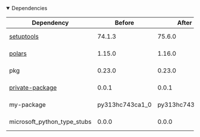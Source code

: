 <details open>
<summary>Dependencies</summary>

|Dependency|Before|After|Explicit|Package|Environments|
|-|-|-|-|-|-|
|[setuptools](https://pypi.org/project/setuptools)|74.1.3|75.6.0|true|pypi|*all envs* on osx-arm64|
|[polars](https://prefix.dev/channels/conda-forge/packages/polars)|1.15.0|1.16.0|true|conda|*all envs* on osx-arm64|
|pkg|0.23.0|0.23.0|true|conda|*all envs* on linux-64|
|[private-package](https://prefix.dev/channels/setup-pixi-test/packages/private-package)|0.0.1|0.0.1|true|conda|*all envs* on osx-arm64|
|my-package|py313hc743ca1_0|py313hc743ca1_1|true|conda|*all envs* on osx-arm64|
|microsoft_python_type_stubs|0.0.0|0.0.0|false|pypi|*all envs* on linux-64|

</details>

[^1]: **Bold** means explicit dependency.
[^2]: Dependency got downgraded.
